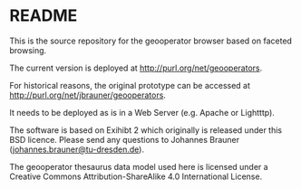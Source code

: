 # README #

This is the source repository for the geooperator browser based on faceted browsing.

The current version is deployed at http://purl.org/net/geooperators.

For historical reasons, the original prototype can be accessed at http://purl.org/net/jbrauner/geooperators.

It needs to be deployed as is in a Web Server (e.g. Apache or Lightttp).

The software is based on Exihibt 2 which originally is released under this BSD licence.
Please send any questions to Johannes Brauner (johannes.brauner@tu-dresden.de).

The geooperator thesaurus data model used here is licensed under a Creative Commons Attribution-ShareAlike 4.0 International License.
